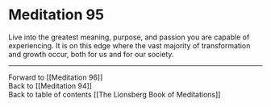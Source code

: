 # Meditation 95

Live into the greatest meaning, purpose, and passion you are capable of experiencing. It is on this edge where the vast majority of transformation and growth occur, both for us and for our society. 

___

Forward to [[Meditation 96]]  
Back to [[Meditation 94]]  
Back to table of contents [[The Lionsberg Book of Meditations]]  